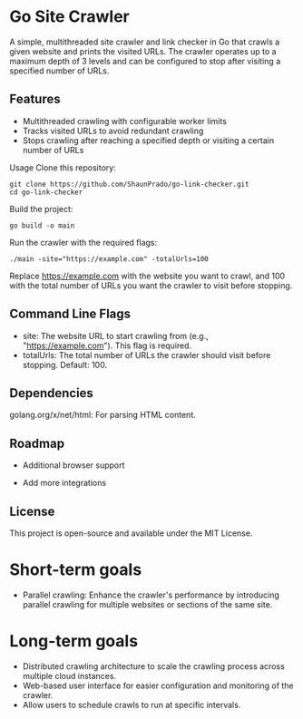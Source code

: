 # Go Site Crawler

A simple, multithreaded site crawler and link checker in Go that crawls a given website and prints the visited URLs. The crawler operates up to a maximum depth of 3 levels and can be configured to stop after visiting a specified number of URLs.

## Features

* Multithreaded crawling with configurable worker limits
* Tracks visited URLs to avoid redundant crawling
* Stops crawling after reaching a specified depth or visiting a certain number of URLs

Usage
Clone this repository:

```
git clone https://github.com/ShaunPrado/go-link-checker.git
cd go-link-checker
```
Build the project:

```
go build -o main
```
Run the crawler with the required flags:


```
./main -site="https://example.com" -totalUrls=100
```
Replace https://example.com with the website you want to crawl, and 100 with the total number of URLs you want the crawler to visit before stopping.

## Command Line Flags
- site: The website URL to start crawling from (e.g., "https://example.com"). This flag is required.
- totalUrls: The total number of URLs the crawler should visit before stopping. Default: 100.
## Dependencies
golang.org/x/net/html: For parsing HTML content.

## Roadmap

- Additional browser support

- Add more integrations

## License
This project is open-source and available under the MIT License.


# Short-term goals

* Parallel crawling: Enhance the crawler's performance by introducing parallel crawling for multiple websites or sections of the same site.

# Long-term goals

* Distributed crawling architecture to scale the crawling process across multiple cloud instances.
* Web-based user interface for easier configuration and monitoring of the crawler.
* Allow users to schedule crawls to run at specific intervals.